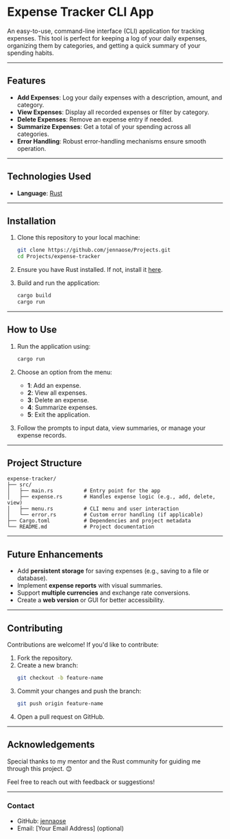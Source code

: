 # **Expense Tracker CLI App**

An easy-to-use, command-line interface (CLI) application for tracking expenses. This tool is perfect for keeping a log of your daily expenses, organizing them by categories, and getting a quick summary of your spending habits.

---

## **Features**
- **Add Expenses**: Log your daily expenses with a description, amount, and category.
- **View Expenses**: Display all recorded expenses or filter by category.
- **Delete Expenses**: Remove an expense entry if needed.
- **Summarize Expenses**: Get a total of your spending across all categories.
- **Error Handling**: Robust error-handling mechanisms ensure smooth operation.

---

## **Technologies Used**
- **Language**: [Rust](https://www.rust-lang.org/)

---

## **Installation**
1. Clone this repository to your local machine:
   ```bash
   git clone https://github.com/jennaose/Projects.git
   cd Projects/expense-tracker
   ```
2. Ensure you have Rust installed. If not, install it [here](https://www.rust-lang.org/tools/install).

3. Build and run the application:
   ```bash
   cargo build
   cargo run
   ```

---

## **How to Use**
1. Run the application using:
   ```bash
   cargo run
   ```
2. Choose an option from the menu:
   - **1**: Add an expense.
   - **2**: View all expenses.
   - **3**: Delete an expense.
   - **4**: Summarize expenses.
   - **5**: Exit the application.

3. Follow the prompts to input data, view summaries, or manage your expense records.

---

## **Project Structure**
```
expense-tracker/
├── src/
│   ├── main.rs          # Entry point for the app
│   ├── expense.rs       # Handles expense logic (e.g., add, delete, view)
│   ├── menu.rs          # CLI menu and user interaction
│   └── error.rs         # Custom error handling (if applicable)
├── Cargo.toml           # Dependencies and project metadata
└── README.md            # Project documentation
```

---

## **Future Enhancements**
- Add **persistent storage** for saving expenses (e.g., saving to a file or database).
- Implement **expense reports** with visual summaries.
- Support **multiple currencies** and exchange rate conversions.
- Create a **web version** or GUI for better accessibility.

---

## **Contributing**
Contributions are welcome! If you'd like to contribute:
1. Fork the repository.
2. Create a new branch:
   ```bash
   git checkout -b feature-name
   ```
3. Commit your changes and push the branch:
   ```bash
   git push origin feature-name
   ```
4. Open a pull request on GitHub.

---


## **Acknowledgements**
Special thanks to my mentor and the Rust community for guiding me through this project. 😊

Feel free to reach out with feedback or suggestions! 

---

### **Contact**
- GitHub: [jennaose](https://github.com/jennaose)
- Email: [Your Email Address] (optional)
